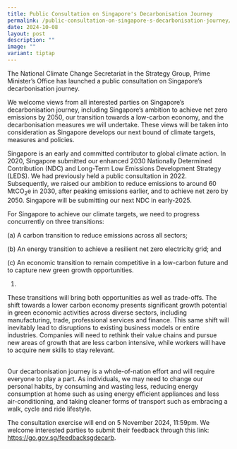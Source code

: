 ```yaml
---
title: Public Consultation on Singapore's Decarbonisation Journey
permalink: /public-consultation-on-singapore-s-decarbonisation-journey/
date: 2024-10-08
layout: post
description: ""
image: ""
variant: tiptap
---
```

<p>The National Climate Change Secretariat in the Strategy Group, Prime Minister’s
Office has launched a public consultation on Singapore’s decarbonisation
journey.&nbsp;&nbsp;</p>
<p></p>
<p>We welcome views from all interested parties on Singapore’s decarbonisation
journey, including Singapore’s ambition to achieve net zero emissions by
2050, our transition towards a low-carbon economy, and the decarbonisation
measures we will undertake. These views will be taken into consideration
as Singapore develops our next bound of climate targets, measures and policies.</p>
<p></p>
<p>Singapore is an early and committed contributor to global climate action.
In 2020, Singapore submitted our enhanced 2030 Nationally Determined Contribution
(NDC) and Long-Term Low Emissions Development Strategy (LEDS). We had previously
held a public consultation in 2022. Subsequently, we raised our ambition
to reduce emissions to around 60 MtCO<sub>2</sub>e in 2030, after peaking
emissions earlier, and to achieve net zero by 2050. Singapore will be submitting
our next NDC in early-2025.</p>
<p></p>
<p>For Singapore to achieve our climate targets, we need to progress concurrently
on three transitions:</p>
<p>(a) A carbon transition to reduce emissions across all sectors;</p>
<p>(b) An energy transition to achieve a resilient net zero electricity grid;
and</p>
<p>(c) An economic transition to remain competitive in a low-carbon future
and to capture new green growth opportunities.</p>
<ol data-tight="true" class="tight">
<li>
<p></p>
</li>
</ol>
<p>These transitions will bring both opportunities as well as trade-offs.
The shift towards a lower carbon economy presents significant growth potential
in green economic activities across diverse sectors, including manufacturing,
trade, professional services and finance. This same shift will inevitably
lead to disruptions to existing business models or entire industries. Companies
will need to rethink their value chains and pursue new areas of growth
that are less carbon intensive, while workers will have to acquire new
skills to stay relevant.</p>
<p>
<br>Our decarbonisation journey is a whole-of-nation effort and will require
everyone to play a part. As individuals, we may need to change our personal
habits, by consuming and wasting less, reducing energy consumption at home
such as using energy efficient appliances and less air-conditioning, and
taking cleaner forms of transport such as embracing a walk, cycle and ride
lifestyle.</p>
<p></p>
<p>The consultation exercise will end on 5 November 2024, 11:59pm. We welcome
interested parties to submit their feedback through this link: <a href="https://go.gov.sg/feedbacksgdecarb" rel="noopener noreferrer nofollow" target="_blank"><u>https://go.gov.sg/feedbacksgdecarb</u></a>.</p>